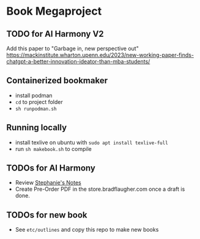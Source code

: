 # Book Megaproject 

## TODO for AI Harmony V2
Add this paper to "Garbage in, new perspective out" https://mackinstitute.wharton.upenn.edu/2023/new-working-paper-finds-chatgpt-a-better-innovation-ideator-than-mba-students/


## Containerized bookmaker

* install podman
* ```cd``` to project folder
* ```sh runpodman.sh```

## Running locally

* install texlive on ubuntu with ```sudo apt install texlive-full```
* run ```sh makebook.sh``` to compile

## TODOs for AI Harmony

* Review [Stephanie's Notes](https://docs.google.com/document/d/1hxqyawww7Se_UzsjvAdkrmKq306LOyiypu3TzQg-1nM/edit#)
* Create Pre-Order PDF in the store.bradflaugher.com once a draft is done.


## TODOs for new book

* See ```etc/outlines``` and copy this repo to make new books
